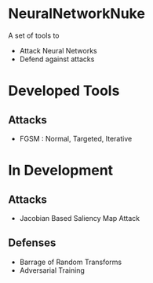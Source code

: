 # NeuralNetworkNuke
 A set of tools to
 - Attack Neural Networks
 - Defend against attacks
 
# Developed Tools
## Attacks
  - FGSM : Normal, Targeted, Iterative
 
# In Development
## Attacks
  - Jacobian Based Saliency Map Attack
## Defenses
  - Barrage of Random Transforms
  - Adversarial Training
 
